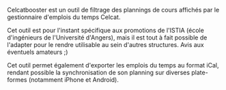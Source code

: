Celcatbooster est un outil de filtrage des plannings de cours affichés par le gestionnaire d'emplois du temps Celcat.

Cet outil est pour l'instant spécifique aux promotions de l'ISTIA (école d'ingénieurs de l'Université d'Angers), mais il est tout à fait possible de l'adapter pour le rendre utilisable au sein d'autres structures. Avis aux éventuels amateurs ;)

Cet outil permet également d'exporter les emplois du temps au format iCal, rendant possible la synchronisation de son planning sur diverses plate-formes (notamment iPhone et Android).
